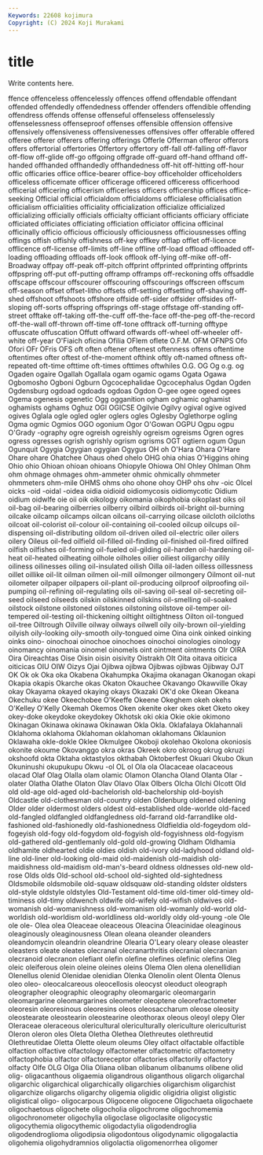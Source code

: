 ```yaml
---
Keywords: 22608 kojimura
Copyright: (C) 2024 Koji Murakami
---
```


# title

Write contents here.



ffence offenceless offencelessly offences offend offendable offendant offended
offendedly offendedness offender offenders offendible offending offendress offends offense offenseful
offenseless offenselessly offenselessness offenseproof offenses offensible offension offensive offensively offensiveness
offensivenesses offensives offer offerable offered offeree offerer offerers offering offerings
Offerle Offerman offeror offerors offers offertorial offertories Offertory offertory off-fall
off-falling off-flavor off-flow off-glide off-go offgoing offgrade off-guard off-hand offhand
off-handed offhanded offhandedly offhandedness off-hit off-hitting off-hour offic officaries office
office-bearer office-boy officeholder officeholders officeless officemate officer officerage officered officeress
officerhood officerial officering officerism officerless officers officership offices office-seeking Official
official officialdom officialdoms officialese officialisation officialism officialities officiality officialization officialize
officialized officializing officially officials officialty officiant officiants officiary officiate officiated
officiates officiating officiation officiator officina officinal officinally officio officious officiously
officiousness officiousnesses offing offings offish offishly offishness off-key offkey offlap
offlet off-licence offlicence off-license off-limits off-line offline off-load offload offloaded
off-loading offloading offloads off-look offlook off-lying off-mike off-off-Broadway offpay off-peak
off-pitch offprint offprinted offprinting offprints offpspring off-put off-putting offramp offramps
off-reckoning offs offsaddle offscape offscour offscourer offscouring offscourings offscreen offscum
off-season offset offset-litho offsets off-setting offsetting off-shaving off-shed offshoot offshoots
offshore offside off-sider offsider offsides off-sloping off-sorts offspring offsprings off-stage
offstage off-standing off-street offtake off-taking off-the-cuff off-the-face off-the-peg off-the-record off-the-wall
off-thrown off-time off-tone offtrack off-turning offtype offuscate offuscation Offutt offward
offwards off-wheel off-wheeler off-white off-year O'Fiaich oficina Ofilia OFlem oflete
O.F.M. OFM OFNPS Ofo Ofori OFr OFris OFS oft often
oftener oftenest oftenness oftens oftentime oftentimes ofter oftest of-the-moment ofthink
oftly oft-named oftness oft-repeated oft-time ofttime oft-times ofttimes oftwhiles O.G.
OG Og o.g. og Ogaden ogaire Ogallah Ogallala ogam ogamic
ogams Ogata Ogawa Ogbomosho Ogboni Ogburn Ogcocephalidae Ogcocephalus Ogdan Ogden
Ogdensburg ogdoad ogdoads ogdoas Ogdon O-gee ogee ogeed ogees Ogema
ogenesis ogenetic Ogg ogganition ogham oghamic oghamist oghamists oghams Oghuz
OGI OGICSE Ogilvie Ogilvy ogival ogive ogived ogives Oglala ogle
ogled ogler oglers ogles Oglesby Oglethorpe ogling Ogma ogmic Ogmios
OGO ogonium Ogor O'Gowan OGPU Ogpu ogpu O'Grady -ography ogre
ogreish ogreishly ogreism ogreisms Ogren ogres ogress ogresses ogrish ogrishly
ogrism ogrisms OGT ogtiern ogum Ogun Ogunquit Ogygia Ogygian ogygian
Ogygus OH oh O'Hara Ohara O'Hare Ohare ohare Ohatchee Ohaus
ohed ohelo OHG ohia ohias O'Higgins ohing Ohio ohio Ohioan
ohioan ohioans Ohiopyle Ohiowa Ohl Ohley Ohlman Ohm ohm ohmage
ohmages ohm-ammeter ohmic ohmically ohmmeter ohmmeters ohm-mile OHMS ohms oho
ohone ohoy OHP ohs ohv -oic OIcel oicks -oid -oidal
-oidea oidia oidioid oidiomycosis oidiomycotic Oidium oidium oidwlfe oie oii
oik oikology oikomania oikophobia oikoplast oiks oil oil-bag oil-bearing oilberries
oilberry oilbird oilbirds oil-bright oil-burning oilcake oilcamp oilcamps oilcan oilcans
oil-carrying oilcase oilcloth oilcloths oilcoat oil-colorist oil-colour oil-containing oil-cooled oilcup
oilcups oil-dispensing oil-distributing oildom oil-driven oiled oil-electric oiler oilers oilery
Oileus oil-fed oilfield oil-filled oil-finding oil-finished oil-fired oilfired oilfish oilfishes
oil-forming oil-fueled oil-gilding oil-harden oil-hardening oil-heat oil-heated oilheating oilhole oilholes
oilier oiliest oiligarchy oilily oiliness oilinesses oiling oil-insulated oilish Oilla
oil-laden oilless oillessness oillet oillike oil-lit oilman oilmen oil-mill oilmonger
oilmongery Oilmont oil-nut oilometer oilpaper oilpapers oil-plant oil-producing oilproof oilproofing
oil-pumping oil-refining oil-regulating oils oil-saving oil-seal oil-secreting oil-seed oilseed oilseeds
oilskin oilskinned oilskins oil-smelling oil-soaked oilstock oilstone oilstoned oilstones oilstoning
oilstove oil-temper oil-tempered oil-testing oil-thickening oiltight oiltightness Oilton oil-tongued oil-tree
Oiltrough Oilville oilway oilways oilwell oily oily-brown oil-yielding oilyish oily-looking
oily-smooth oily-tongued oime Oina oink oinked oinking oinks oino- oinochoai
oinochoe oinochoes oinochoi oinologies oinology oinomancy oinomania oinomel oinomels oint
ointment ointments OIr OIRA Oira Oireachtas Oise Oisin oisin oisivity
Oistrakh OIt Oita oitava oiticica oiticicas OIU OIW Oizys Ojai
Ojibwa ojibwa Ojibwas ojibwas Ojibway OJT OK Ok ok Oka
oka Okabena Okahumpka Okajima okanagan Okanogan okapi Okapia okapis Okarche
okas Okaton Okauchee Okavango Okawville Okay okay Okayama okayed okaying
okays Okazaki OK'd oke Okean Okeana Okechuku okee Okeechobee O'Keeffe
Okeene Okeghem okeh okehs O'Kelley O'Kelly Okemah Okemos Oken okenite
oker okes oket Oketo okey okey-doke okeydoke okeydokey Okhotsk oki
okia Okie okie okimono Okinagan Okinawa okinawa Okinawan Okla Okla.
Oklafalaya Oklahannali Oklahoma oklahoma Oklahoman oklahoman oklahomans Oklaunion Oklawaha okle-dokle
Oklee Okmulgee Okoboji okolehao Okolona okoniosis okonite okoume Okovanggo okra
okras Okreek okro okroog okrug okruzi okshoofd okta Oktaha oktastylos
okthabah Oktoberfest Okuari Okubo Okun Okuninushi okupukupu Okwu -ol OL
ol Ola ola Olacaceae olacaceous olacad Olaf Olag Olalla olam
olamic Olamon Olancha Oland Olanta Olar -olater Olatha Olathe Olaton
Olav Olavo Olax Olbers Olcha Olchi Olcott Old old old-age
old-aged old-bachelorish old-bachelorship old-boyish Oldcastle old-clothesman old-country olden Oldenburg oldened
oldening Older older oldermost olders oldest old-established olde-worlde old-faced old-fangled
oldfangled oldfangledness old-farrand old-farrandlike old-fashioned old-fashionedly old-fashionedness Oldfieldia old-fogeydom old-fogeyish
old-fogy old-fogydom old-fogyish old-fogyishness old-fogyism old-gathered old-gentlemanly old-gold old-growing Oldham
Oldhamia oldhamite oldhearted oldie oldies oldish old-ivory old-ladyhood oldland old-line
old-liner old-looking old-maid old-maidenish old-maidish old-maidishness old-maidism old-man's-beard oldness oldnesses
old-new old-rose Olds olds Old-school old-school old-sighted old-sightedness Oldsmobile oldsmobile
old-squaw oldsquaw old-standing oldster oldsters old-style oldstyle oldstyles Old-Testament old-time
old-timer old-timey old-timiness old-timy oldwench oldwife old-wifely old-wifish oldwives old-womanish
old-womanishness old-womanism old-womanly old-world old-worldish old-worldism old-worldliness old-worldly oldy old-young
-ole Ole ole ole- Olea olea Oleaceae oleaceous Oleacina Oleacinidae
oleaginous oleaginously oleaginousness Olean oleana oleander oleanders oleandomycin oleandrin oleandrine
Olearia O'Leary oleary olease oleaster oleasters oleate oleates olecranal olecranarthritis
olecranial olecranian olecranoid olecranon olefiant olefin olefine olefines olefinic olefins
Oleg oleic oleiferous olein oleine oleines oleins Olema Olen olena
olenellidian Olenellus olenid Olenidae olenidian Olenka Olenolin olent Olenta Olenus
oleo oleo- oleocalcareous oleocellosis oleocyst oleoduct oleograph oleographer oleographic oleography
oleomargaric oleomargarin oleomargarine oleomargarines oleometer oleoptene oleorefractometer oleoresin oleoresinous oleoresins
oleos oleosaccharum oleose oleosity oleostearate oleostearin oleostearine oleothorax oleous oleoyl
olepy Oler Oleraceae oleraceous olericultural olericulturally olericulture olericulturist Oleron oleron
oles Oleta Oletha Olethea Olethreutes olethreutid Olethreutidae Oletta Olette oleum
oleums Oley olfact olfactable olfactible olfaction olfactive olfactology olfactometer olfactometric
olfactometry olfactophobia olfactor olfactoreceptor olfactories olfactorily olfactory olfacty Olfe OLG
Olga Olia Oliana oliban olibanum olibanums olibene olid olig- oligacanthous
oligaemia oligandrous oliganthous oligarch oligarchal oligarchic oligarchical oligarchically oligarchies oligarchism
oligarchist oligarchize oligarchs oligarchy oligemia oligidic oligidria oligist oligistic oligistical
oligo- oligocarpous Oligocene oligocene Oligochaeta oligochaete oligochaetous oligochete oligocholia oligochrome
oligochromemia oligochronometer oligochylia oligoclase oligoclasite oligocystic oligocythemia oligocythemic oligodactylia oligodendroglia
oligodendroglioma oligodipsia oligodontous oligodynamic oligogalactia oligohemia oligohydramnios oligolactia oligomenorrhea oligomer

